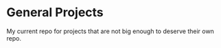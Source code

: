 # General Projects
My current repo for projects that are not big enough to deserve their own repo. 
